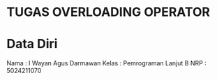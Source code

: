 # TUGAS OVERLOADING OPERATOR
# Data Diri
Nama  : I Wayan Agus Darmawan
Kelas : Pemrograman Lanjut B
NRP   : 5024211070
